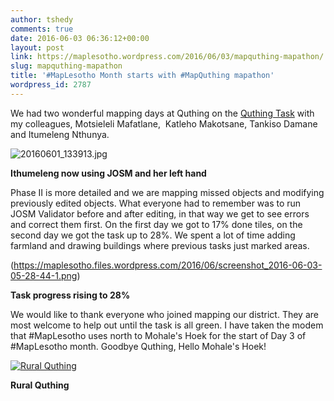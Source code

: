 ```yaml
---
author: tshedy
comments: true
date: 2016-06-03 06:36:12+00:00
layout: post
link: https://maplesotho.wordpress.com/2016/06/03/mapquthing-mapathon/
slug: mapquthing-mapathon
title: '#MapLesotho Month starts with #MapQuthing mapathon'
wordpress_id: 2787
---
```


We had two wonderful mapping days at Quthing on the [Quthing Task](http://tasks.hotosm.org/project/1941#) with my colleagues, Motsieleli Mafatlane,  Katleho Makotsane, Tankiso Damane and Itumeleng Nthunya.

![20160601_133913.jpg](https://maplesotho.files.wordpress.com/2016/06/20160601_133913.jpg)

**Ithumeleng now using JOSM and her left hand**




Phase II is more detailed and we are mapping missed objects and modifying previously edited objects. What everyone had to remember was to run JOSM Validator before and after editing, in that way we get to see errors and correct them first. On the first day we got to 17% done tiles, on the second day we got the task up to 28%. We spent a lot of time adding farmland and drawing buildings where previous tasks just marked areas.

(https://maplesotho.files.wordpress.com/2016/06/screenshot_2016-06-03-05-28-44-1.png)

**Task progress rising to 28%**

We would like to thank everyone who joined mapping our district. They are most welcome to help out until the task is all green. I have taken the modem that #MapLesotho uses north to Mohale's Hoek for the start of Day 3 of #MapLesotho month. Goodbye Quthing, Hello Mohale's Hoek!

[![Rural Quthing](https://maplesotho.files.wordpress.com/2016/06/home-james-global-real-estate-lesotho-village-snow-mountains.jpg?w=300)](https://maplesotho.files.wordpress.com/2016/06/home-james-global-real-estate-lesotho-village-snow-mountains.jpg)

**Rural Quthing**
